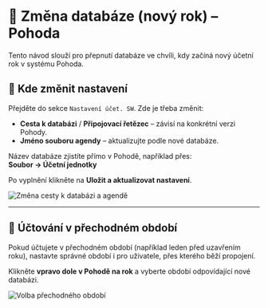 # 📂 Změna databáze (nový rok) – Pohoda

Tento návod slouží pro přepnutí databáze ve chvíli, kdy začíná nový účetní rok v systému Pohoda.

## 🧭 Kde změnit nastavení

Přejděte do sekce `Nastavení účet. SW`. Zde je třeba změnit:

- **Cesta k databázi** / **Připojovací řetězec** – závisí na konkrétní verzi Pohody.
- **Jméno souboru agendy** – aktualizujte podle nové databáze.

Název databáze zjistíte přímo v Pohodě, například přes:  
**Soubor → Účetní jednotky**

Po vyplnění klikněte na **Uložit a aktualizovat nastavení**.

![Změna cesty k databázi a agendě](https://helpdesk.esync.cz/en/download/bcecf649604cafce92f4ba9bfdaa1d7b41f900b7aef19e3b765ee5263859fb29992b58fd37a2ced2?t=3a6244719124be642284cf6a2366cfe5)

---

## 🔄 Účtování v přechodném období

Pokud účtujete v přechodném období (například leden před uzavřením roku), nastavte správné období i pro uživatele, přes kterého běží propojení.

Klikněte **vpravo dole v Pohodě na rok** a vyberte období odpovídající nové databázi.

![Volba přechodného období](https://helpdesk.esync.cz/en/download/5f63adbfa367fdaaddbee65d28b73ee44f91cbc4b8c5269496704a306a9b171ca65d6ac46f25b77c?t=64f3769a4f744dd582d882c33eda1e60)
